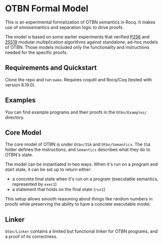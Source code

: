 # OTBN Formal Model

This is an experimental formalization of OTBN semantics in Rocq.
It makes use of omnisemantics and separation logic to drive proofs.

The model is based on some earlier experiments that verified [P256](https://gist.github.com/jadephilipoom/5c1910fd355f730238c99ce620aed98a) and [25519](https://gist.github.com/jadephilipoom/41bb78778ddffdcd3f9e17ae5be26c73) modular multiplication algorithms against standalone, ad-hoc models of OTBN.
Those models included only the functionality and instructions needed for the specific proofs.

## Requirements and Quickstart

Clone the repo and run `make`.
Requires coqutil and Rocq/Coq (tested with version 8.19.0).

## Examples

You can find example programs and their proofs in the `Otbn/Examples/` directory.

## Core Model

The core model of OTBN is under `Otbn/ISA` and `Otbn/Semantics`.
The `ISA` folder defines the instructions, and `Semantics` describes what they do to OTBN's state.

The model can be instantiated in two ways.
When it's run on a program and start state, it can be set up to return either:
- a concrete final state when it's run on a program (executable semantics, represented by `exec1`)
- a statement that holds on the final state (`run1`)

This setup allows smooth reasoning about things like random numbers in proofs while preserving the ability to have a concrete executable model.

## Linker

`Otbn/Linker` contains a limited but functional linker for OTBN programs, and a proof of its correctness.
